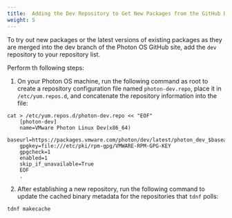 ```yaml
---
title:  Adding the Dev Repository to Get New Packages from the GitHub Dev Branch
weight: 5
---
```


To try out new packages or the latest versions of existing packages as they are merged into the dev branch of the Photon OS GitHub site, add the `dev` repository to your repository list.

Perform th following steps:

1. On your Photon OS machine, run the following command as root to create a repository configuration file named `photon-dev.repo`, place it in `/etc/yum.repos.d`, and concatenate the repository information into the file: 

```
cat > /etc/yum.repos.d/photon-dev.repo << "EOF" 
    [photon-dev]
    name=VMware Photon Linux Dev(x86_64)
    baseurl=https://packages.vmware.com/photon/dev/latest/photon_dev_$basearch
    gpgkey=file:///etc/pki/rpm-gpg/VMWARE-RPM-GPG-KEY
    gpgcheck=1
    enabled=1
    skip_if_unavailable=True
    EOF
    .
``` 

2. After establishing a new repository, run the following command to update the cached binary metadata for the repositories that `tdnf` polls: 
    
```
tdnf makecache
```

